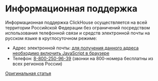 # Информационная поддержка
Информационная поддержка ClickHouse осуществляется на всей территории Российской Федерации без ограничений посредством использования телефонной связи и средств электронной почты на русском языке в круглосуточном режиме:

* Адрес электронной почты: <a id="feedback_email" href="">для получения данного адреса необходимо включить JavaScript в браузере</a>
* Телефон: <a href="tel:88002509639">8-800-250-96-39</a> (звонки на 800-номера бесплатны из всех регионов России)

<script type="text/javascript" src="//yastatic.net/jquery/3.1.1/jquery.min.js"></script>
<script type="text/javascript">
    $(document).ready(function () {
        var name = window.location.hostname.split('.')[0]; 
        var feedback_address = name + '-feedback' + '@yandex-team.ru';
        var feedback_email = $('#feedback_email');
        feedback_email.attr('href', 'mailto:' + feedback_address);
        feedback_email.html(feedback_address);
    });
</script>

[Оригинальная статья](https://clickhouse.yandex/docs/ru/introduction/info/) <!--hide-->
